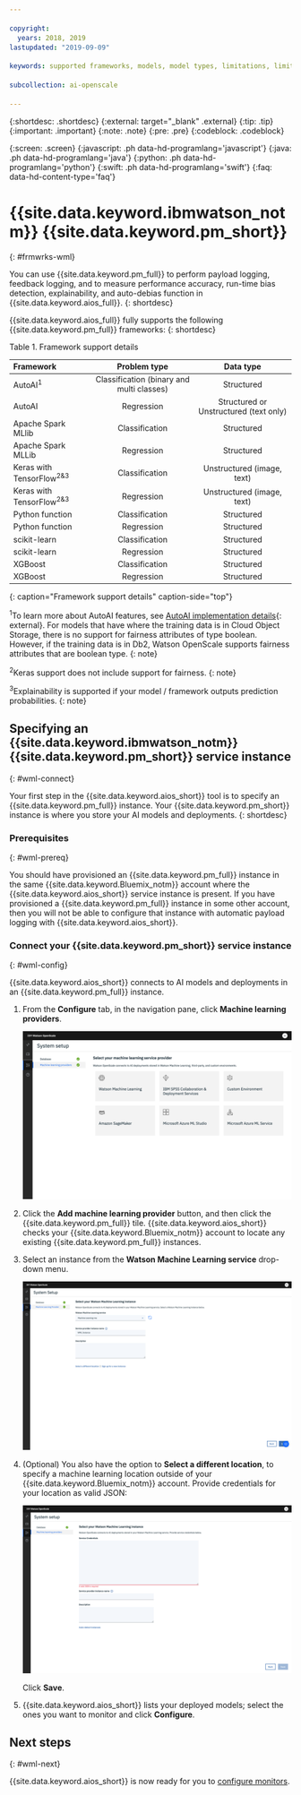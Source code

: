 ```yaml
---

copyright:
  years: 2018, 2019
lastupdated: "2019-09-09"

keywords: supported frameworks, models, model types, limitations, limits

subcollection: ai-openscale

---
```


{:shortdesc: .shortdesc}
{:external: target="_blank" .external}
{:tip: .tip}
{:important: .important}
{:note: .note}
{:pre: .pre}
{:codeblock: .codeblock}

{:screen: .screen}
{:javascript: .ph data-hd-programlang='javascript'}
{:java: .ph data-hd-programlang='java'}
{:python: .ph data-hd-programlang='python'}
{:swift: .ph data-hd-programlang='swift'}
{:faq: data-hd-content-type='faq'}

# {{site.data.keyword.ibmwatson_notm}} {{site.data.keyword.pm_short}}
{: #frmwrks-wml}

You can use {{site.data.keyword.pm_full}} to perform payload logging, feedback logging, and to measure performance accuracy, run-time bias detection, explainability, and auto-debias function in {{site.data.keyword.aios_full}}.
{: shortdesc}

{{site.data.keyword.aios_full}} fully supports the following {{site.data.keyword.pm_full}} frameworks: 
{: shortdesc}

Table 1. Framework support details

| Framework | Problem type | Data type |
|:---|:---:|:---:|
| AutoAI<sup>1</sup> | Classification (binary and multi classes) | Structured |
| AutoAI | Regression | Structured or Unstructured (text only) |
| Apache Spark MLlib | Classification | Structured |
| Apache Spark MLLib | Regression | Structured |
| Keras with TensorFlow<sup>2</sup><sup>&</sup><sup>3</sup> | Classification | Unstructured (image, text) |
| Keras with TensorFlow<sup>2</sup><sup>&</sup><sup>3</sup> | Regression | Unstructured (image, text) |
| Python function | Classification | Structured |
| Python function | Regression | Structured |
| scikit-learn | Classification | Structured |
| scikit-learn | Regression | Structured |
| XGBoost | Classification | Structured |
| XGBoost | Regression | Structured |
{: caption="Framework support details" caption-side="top"}

<sup>1</sup>To learn more about AutoAI features, see [AutoAI implementation details](https://dataplatform.cloud.ibm.com/docs/content/wsj/analyze-data/autoai-details.html?audience=wdp&context=analytics){: external}. For models that have where the training data is in Cloud Object Storage, there is no support for fairness attributes of type boolean. However, if the training data is in Db2, Watson OpenScale supports fairness attributes that are boolean type.
{: note}

<sup>2</sup>Keras support does not include support for fairness.
{: note}

<sup>3</sup>Explainability is supported if your model / framework outputs prediction probabilities.
{: note}



## Specifying an {{site.data.keyword.ibmwatson_notm}} {{site.data.keyword.pm_short}} service instance
{: #wml-connect}

Your first step in the {{site.data.keyword.aios_short}} tool is to specify an {{site.data.keyword.pm_full}} instance. Your {{site.data.keyword.pm_short}} instance is where you store your AI models and deployments.
{: shortdesc}

### Prerequisites
{: #wml-prereq}

You should have provisioned an {{site.data.keyword.pm_full}} instance in the same {{site.data.keyword.Bluemix_notm}} account where the {{site.data.keyword.aios_short}} service instance is present. If you have provisioned a {{site.data.keyword.pm_full}} instance in some other account, then you will not be able to configure that instance with automatic payload logging with {{site.data.keyword.aios_short}}.

### Connect your {{site.data.keyword.pm_short}} service instance
{: #wml-config}

{{site.data.keyword.aios_short}} connects to AI models and deployments in an {{site.data.keyword.pm_full}} instance.

1.  From the **Configure** tab, in the navigation pane, click **Machine learning providers**.

    ![the select your machine learning service provider screen is shown with tiles for the supported machine learning engines](images/wos-machine-learning-providers-selection.png)

2.  Click the **Add machine learning provider** button, and then click the {{site.data.keyword.pm_full}} tile. {{site.data.keyword.aios_short}} checks your {{site.data.keyword.Bluemix_notm}} account to locate any existing {{site.data.keyword.pm_full}} instances. 
3. Select an instance from the **Watson Machine Learning service** drop-down menu.

    ![Select {{site.data.keyword.pm_short}} service](images/wos-gs-set-wml.png)

4.  (Optional) You also have the option to **Select a different location**, to specify a machine learning location outside of your {{site.data.keyword.Bluemix_notm}} account. Provide credentials for your location as valid JSON:

    ![Set {{site.data.keyword.pm_short}} instance](images/wos-gs-get-wml.png)

    Click **Save**.

1.  {{site.data.keyword.aios_short}} lists your deployed models; select the ones you want to monitor and click **Configure**.

## Next steps
{: #wml-next}

{{site.data.keyword.aios_short}} is now ready for you to [configure monitors](/docs/services/ai-openscale?topic=ai-openscale-mo-config).
